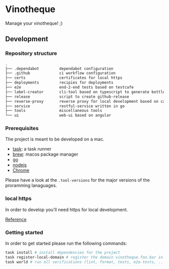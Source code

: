 # Vinotheque 

Manage your vinotheque! ;)

## Development

### Repository structure

```txt
.
├── .dependabot         dependabot configuration
├── .github             ci workflow configuration
├── certs               certificates for local https
├── deployments         recipies for deployments
├── e2e                 end-2-end tests based on testcafe
├── label-creator       cli-tool based on typescript to generate bottle labels
├── release             script to create github-release 
├── reverse-proxy       reverse proxy for local development based on caddy
├── service             restful-service written in go
├── tools               miscellaneous tools
└── ui                  web-ui based on angular
```


### Prerequisites

The project is meant to be developed on a mac.

- [task](https://github.com/go-task/task): a task runner
- [brew](https://brew.sh/): macos package manager
- [go](https://golang.org/)
- [nodejs](https://nodejs.org/en/)
- [Chrome](https://www.google.com/chrome/)

Please have a look at the  `.tool-versions` for the major versions of the proramming lanaguages. 

### local https

In order to develop you'll need https for local development.

[Reference](https://medium.com/@devahmedshendy/traditional-setup-run-local-development-over-https-using-caddy-964884e75232)

### Getting started

In order to get started please run the following commands:

```sh
task install # install dependencies for the project
task register-local-domain # register the domain vinotheque.foo.bar in your `/etc/hosts` file
task world # run all verifications (lint, format, tests, e2e-tests, ...)
```
